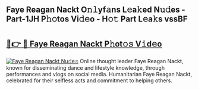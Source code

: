 ## Faye Reagan Nackt O𝚗𝚕yf𝚊ns L𝚎a𝚔ed N𝚞𝚍es - Part-1JH P𝚑𝚘tos Vi𝚍𝚎o - H𝚘𝚝 Part L𝚎a𝚔s vssBF

# <h2><a href="http://kfc8kyn.oniu.top/?m=Faye+Reagan+Nackt">🔗👉 🔴 Faye Reagan Nackt P𝚑ot𝚘𝚜 V𝚒d𝚎o</a></h2>

[![Faye Reagan Nackt Nu𝚍e𝚜](https://i.imgur.com/0qMVB7G.gif)](http://kfc8kyn.oniu.top/?m=Faye+Reagan+Nackt)
Online thought leader Faye Reagan Nackt, known for disseminating dance and lifestyle knowledge, through performances and vlogs on social media. Humanitarian Faye Reagan Nackt, celebrated for their selfless acts and commitment to helping others.  
